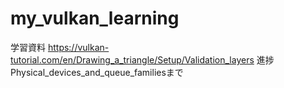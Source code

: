 # my_vulkan_learning
学習資料
https://vulkan-tutorial.com/en/Drawing_a_triangle/Setup/Validation_layers
進捗
Physical_devices_and_queue_familiesまで

